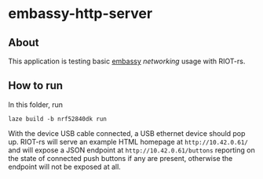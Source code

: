 # embassy-http-server

## About

This application is testing basic
[embassy](https://github.com/embassy-rs/embassy) _networking_ usage with RIOT-rs.

## How to run

In this folder, run

    laze build -b nrf52840dk run

With the device USB cable connected, a USB ethernet device should pop up.
RIOT-rs will serve an example HTML homepage at `http://10.42.0.61/` and will
expose a JSON endpoint at `http://10.42.0.61/buttons` reporting on the state of
connected push buttons if any are present, otherwise the endpoint will not be
exposed at all.
